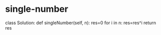 # single-number
class Solution:
    def singleNumber(self, n):
        res=0
        for i in n:
            res=res^i
        return res
